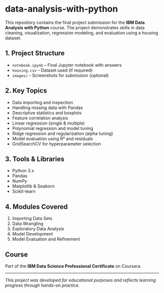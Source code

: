 # data-analysis-with-python


This repository contains the final project submission for the **IBM Data Analysis with Python** course. The project demonstrates skills in data cleaning, visualization, regression modeling, and evaluation using a housing dataset.

## 1. Project Structure

- `notebook.ipynb` – Final Jupyter notebook with answers
- `housing.csv` – Dataset used (if required)
- `images/` – Screenshots for submission (optional)

## 2. Key Topics

- Data importing and inspection
- Handling missing data with Pandas
- Descriptive statistics and boxplots
- Feature correlation analysis
- Linear regression (single & multiple)
- Polynomial regression and model tuning
- Ridge regression and regularization (alpha tuning)
- Model evaluation using R² and residuals
- GridSearchCV for hyperparameter selection

## 3. Tools & Libraries

- Python 3.x
- Pandas
- NumPy
- Matplotlib & Seaborn
- Scikit-learn

## 4. Modules Covered

1. Importing Data Sets
2. Data Wrangling
3. Exploratory Data Analysis
4. Model Development
5. Model Evaluation and Refinement

##  Course

Part of the **IBM Data Science Professional Certificate** on Coursera.

---

*This project was developed for educational purposes and reflects learning progress through hands-on practice.*
